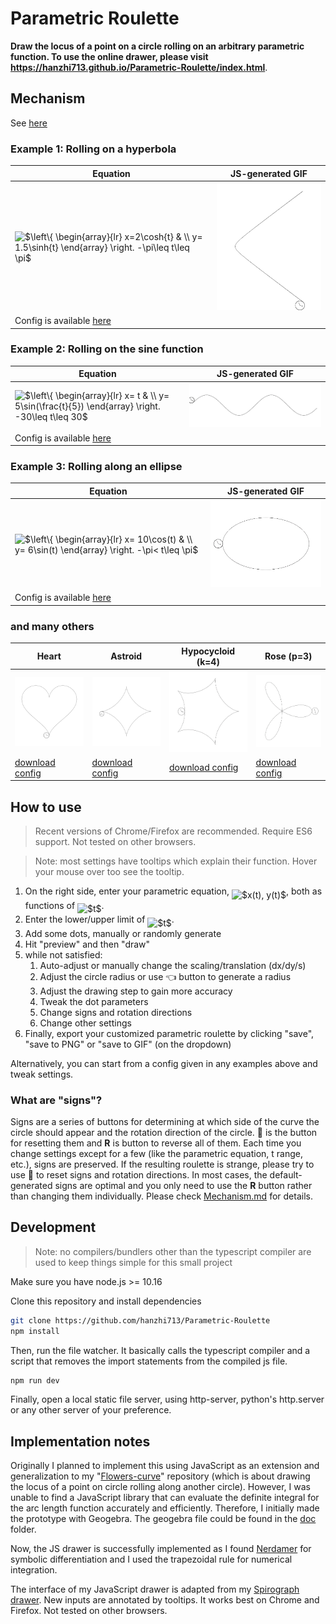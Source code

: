# Parametric Roulette

**Draw the locus of a point on a circle rolling on an arbitrary parametric function. To use the online drawer, please visit https://hanzhi713.github.io/Parametric-Roulette/index.html**.


## Mechanism

See [here](Mechanism.md)

### Example 1: Rolling on a hyperbola

| Equation                                                                                           | JS-generated GIF                            |
| -------------------------------------------------------------------------------------------------- | ------------------------------------------- |
| <img alt="$\left\{ \begin{array}{lr} x=2\cosh{t} &amp; \\ y= 1.5\sinh{t} \end{array} \right. -\pi\leq t\leq \pi$" src="svgs/0de7166ff457dc0836424fcd0d3f27a8.svg" align="middle" width="229.263705pt" height="47.67147000000001pt"/> | <img src="doc/hyperbola.gif" width="300px"> |
| Config is available [here](doc/hyperbola.json)                                                     |

### Example 2: Rolling on the sine function

| Equation                                                                                         | JS-generated GIF         |
| ------------------------------------------------------------------------------------------------ | ------------------------ |
| <img alt="$\left\{ \begin{array}{lr} x= t &amp; \\ y= 5\sin(\frac{t}{5}) \end{array} \right. -30\leq t\leq 30$" src="svgs/c44ead285ddd5254746f0b2b031fb3ba.svg" align="middle" width="234.90835499999997pt" height="47.67147000000001pt"/> | <img src="doc/sine.gif"> |
| Config is available [here](doc/sine.json)                                                        |

### Example 3: Rolling along an ellipse

| Equation                                                                                      | JS-generated GIF            |
| --------------------------------------------------------------------------------------------- | --------------------------- |
| <img alt="$\left\{ \begin{array}{lr} x= 10\cos(t) &amp; \\ y= 6\sin(t) \end{array} \right. -\pi&lt; t\leq \pi$" src="svgs/8fde91d584867305280797f81ed79a11.svg" align="middle" width="228.182955pt" height="47.67147000000001pt"/> | <img src="doc/ellipse.gif"> |
| Config is available [here](doc/ellipse.json)                                                  |

### and many others

| Heart                                     | Astroid                                     | Hypocycloid (k=4)                       | Rose (p=3)                                  |
| ----------------------------------------- | ------------------------------------------- | --------------------------------------- | ------------------------------------------- |
| <img src="./doc/heart-revolve.gif">       | <img src="./doc/astroid-revolve.gif">       | <img src="./doc/others/five-cusps.gif"> | <img src="./doc/others/rose-3.gif">         |
| [download config](doc/heart-revolve.json) | [download config](doc/astroid-revolve.json) | [download config](doc/five-cusps.json)  | [download config](doc/others/rose-3.json) |

## How to use

> Recent versions of Chrome/Firefox are recommended. Require ES6 support. Not tested on other browsers.

> Note: most settings have tooltips which explain their function. Hover your mouse over too see the tooltip.

1. On the right side, enter your parametric equation, <img alt="$x(t), y(t)$" src="svgs/dfaef9f8b0bff868e16efe818c483fc9.svg" align="middle" width="62.793225pt" height="24.65759999999998pt"/>, both as functions of <img alt="$t$" src="svgs/4f4f4e395762a3af4575de74c019ebb5.svg" align="middle" width="5.936155500000004pt" height="20.222069999999988pt"/>. 
2. Enter the lower/upper limit of <img alt="$t$" src="svgs/4f4f4e395762a3af4575de74c019ebb5.svg" align="middle" width="5.936155500000004pt" height="20.222069999999988pt"/>. 
3. Add some dots, manually or randomly generate
4. Hit "preview" and then "draw"
5. while not satisfied:
   1. Auto-adjust or manually change the scaling/translation (dx/dy/s) 
   2. Adjust the circle radius or use 👈 button to generate a radius
   3. Adjust the drawing step to gain more accuracy
   4. Tweak the dot parameters
   5. Change signs and rotation directions
   6. Change other settings
6. Finally, export your customized parametric roulette by clicking "save", "save to PNG" or "save to GIF" (on the dropdown)

Alternatively, you can start from a config given in any examples above and tweak settings. 

### What are "signs"?

Signs are a series of buttons for determining at which side of the curve the circle should appear and the rotation direction of the circle. 🔄 is the button for resetting them and **R** is button to reverse all of them. Each time you change settings except for a few (like the parametric equation, t range, etc.), signs are preserved. If the resulting roulette is strange, please try to use 🔄 to reset signs and rotation directions. In most cases, the default-generated signs are optimal and you only need to use the **R** button rather than changing them individually. Please check [Mechanism.md](Mechanism.md) for details.

## Development

> Note: no compilers/bundlers other than the typescript compiler are used to keep things simple for this small project

Make sure you have node.js >= 10.16

Clone this repository and install dependencies

```bash
git clone https://github.com/hanzhi713/Parametric-Roulette
npm install
```

Then, run the file watcher. It basically calls the typescript compiler and a script that removes the import statements from the compiled js file.

```bash
npm run dev
```

Finally, open a local static file server, using http-server, python's http.server or any other server of your preference.

## Implementation notes

Originally I planned to implement this using JavaScript as an extension and generalization to my "[Flowers-curve](https://github.com/hanzhi713/Flowers-Curve)" repository (which is about drawing the locus of a point on circle rolling along another circle). However, I was unable to find a JavaScript library that can evaluate the definite integral for the arc length function accurately and efficiently. Therefore, I initially made the prototype with Geogebra. The geogebra file could be found in the [doc](https://github.com/hanzhi713/Parametric-Roulette/tree/master/doc) folder.

Now, the JS drawer is successfully implemented as I found [Nerdamer](http://nerdamer.com) for symbolic differentiation and I used the trapezoidal rule for numerical integration. 

The interface of my JavaScript drawer is adapted from my [Spirograph drawer](https://github.com/hanzhi713/Flowers-Curve). New inputs are annotated by tooltips. It works best on Chrome and Firefox. Not tested on other browsers.